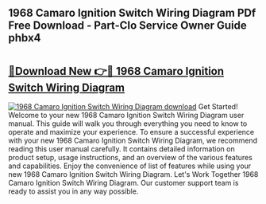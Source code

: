 ## 1968 Camaro Ignition Switch Wiring Diagram PDf Free Download - Part-CIo Service Owner Guide phbx4

# <h2><a href="http://dft8uv7.blite.top/?on=1968+Camaro+Ignition+Switch+Wiring+Diagram">🔗Download New 👉🔴 1968 Camaro Ignition Switch Wiring Diagram</a></h2>

[![1968 Camaro Ignition Switch Wiring Diagram download](https://i.imgur.com/lujVjoI.png)](http://dft8uv7.blite.top/?on=1968+Camaro+Ignition+Switch+Wiring+Diagram)
Get Started! Welcome to your new 1968 Camaro Ignition Switch Wiring Diagram user manual. This guide will walk you through everything you need to know to operate and maximize your experience. To ensure a successful experience with your new 1968 Camaro Ignition Switch Wiring Diagram, we recommend reading this user manual carefully. It contains detailed information on product setup, usage instructions, and an overview of the various features and capabilities. Enjoy the convenience of list of features while using your new 1968 Camaro Ignition Switch Wiring Diagram. Let's Work Together 1968 Camaro Ignition Switch Wiring Diagram. Our customer support team is ready to assist you in any way possible.
